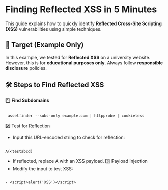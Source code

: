 
# Finding Reflected XSS in 5 Minutes  
This guide explains how to quickly identify **Reflected Cross-Site Scripting (XSS)** vulnerabilities using simple techniques.  

## 🎯 **Target (Example Only)**  
In this example, we tested for **Reflected XSS** on a university website. However, this is for **educational purposes only**. Always follow **responsible disclosure** policies.  

## 🛠 **Steps to Find Reflected XSS**  
1️⃣ **Find Subdomains**  

```

 assetfinder --subs-only example.com | httpprobe | cookieless

```

2️⃣ Test for Reflection

- Input this URL-encoded string to check for reflection:

```

A(<testabcd)

```

- If reflected, replace A with an XSS payload.
3️⃣ Payload Injection
- Modify the input to test XSS:

```

- <script>alert('XSS')</script>

```
